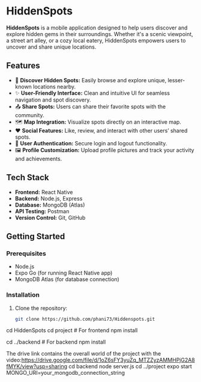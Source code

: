 # HiddenSpots

**HiddenSpots** is a mobile application designed to help users discover and explore hidden gems in their surroundings. Whether it's a scenic viewpoint, a street art alley, or a cozy local eatery, HiddenSpots empowers users to uncover and share unique locations.

## Features

- 📍 **Discover Hidden Spots:** Easily browse and explore unique, lesser-known locations nearby.
- ✨ **User-Friendly Interface:** Clean and intuitive UI for seamless navigation and spot discovery.
- 📤 **Share Spots:** Users can share their favorite spots with the community.
- 🗺️ **Map Integration:** Visualize spots directly on an interactive map.
- ❤️ **Social Features:** Like, review, and interact with other users’ shared spots.
- 🔐 **User Authentication:** Secure login and logout functionality.
- 🖼️ **Profile Customization:** Upload profile pictures and track your activity and achievements.

## Tech Stack

- **Frontend:** React Native
- **Backend:** Node.js, Express
- **Database:** MongoDB (Atlas)
- **API Testing:** Postman
- **Version Control:** Git, GitHub

## Getting Started

### Prerequisites
- Node.js
- Expo Go (for running React Native app)
- MongoDB Atlas (for database connection)

### Installation

1. Clone the repository:
   ```bash
   git clone https://github.com/phani73/Hiddenspots.git
cd HiddenSpots
cd project  # For frontend
npm install

cd ../backend  # For backend
npm install

The drive link contains the overall world of the project with the video:https://drive.google.com/file/d/1oZ6sFY3yuZq_MTZZyzAMMHPjG2A8fMYK/view?usp=sharing
cd backend
node server.js
cd ../project
expo start
MONGO_URI=your_mongodb_connection_string
